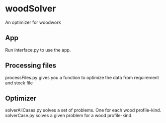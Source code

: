 # woodSolver
An optimizer for woodwork
## App
Run interface.py to use the app. 
## Processing files
processFiles.py gives you a function to optimize the data from requirement and stock file
## Optimizer
solverAllCases.py solves a set of problems. One for each wood profile-kind.
solverCase.py solves a given problem for a wood profile-kind.
